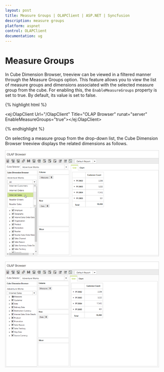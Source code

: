 ```yaml
---
layout: post
title: Measure Groups | OLAPClient | ASP.NET | Syncfusion
description: measure groups 
platform: aspnet
control: OLAPClient
documentation: ug
---
```


# Measure Groups 

In Cube Dimension Browser, treeview can be viewed in a filtered manner through the Measure Groups option. This feature allows you to view the list of measure groups and dimensions associated with the selected measure group from the cube. For enabling this, the `EnableMeasureGroups` property is set to true. By default, its value is set to false.

{% highlight html %}

<ej:OlapClient Url="/OlapClient" Title="OLAP Browser" runat="server" EnableMeasureGroups="true"></ej:OlapClient>

{% endhighlight %}

On selecting a measure group from the drop-down list, the Cube Dimension Browser treeview displays the related dimensions as follows.

![](Measure-Groups_images/measuregroup.png) 

![](Measure-Groups_images/measuregroup1.png)
